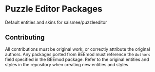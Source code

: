 # Puzzle Editor Packages
Default entities and skins for saismee/puzzleeditor

## Contributing
All contributions must be original work, or correctly attribute the original authors. Any packages ported from BEEmod must reference the `Authors` field specified in the BEEmod package.
Refer to the original entities and styles in the repository when creating new entities and styles.
